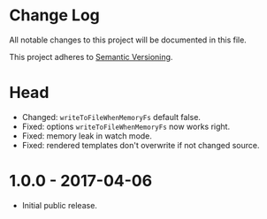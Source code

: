 # Change Log

All notable changes to this project will be documented in this file.

This project adheres to [Semantic Versioning](http://semver.org/).

# Head

-   Changed: `writeToFileWhenMemoryFs` default false.
-   Fixed: options `writeToFileWhenMemoryFs` now works right.
-   Fixed: memory leak in watch mode.
-   Fixed: rendered templates don't overwrite if not changed source.

# 1.0.0 - 2017-04-06

-   Initial public release.
